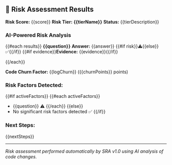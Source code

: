 ## 🚨 Risk Assessment Results

**Risk Score:** {{score}}
**Risk Tier:** **{{tierName}}**
**Status:** {{tierDescription}}

### AI-Powered Risk Analysis

{{#each results}}
**{{question}}**
**Answer:** {{answer}} {{#if risk}}⚠️{{else}}✅{{/if}}
{{#if evidence}}**Evidence:** {{evidence}}{{/if}}

{{/each}}

**Code Churn Factor:** {{logChurn}} ({{churnPoints}} points)

### Risk Factors Detected:
{{#if activeFactors}}
{{#each activeFactors}}
- {{question}} ⚠️
  {{/each}}
  {{else}}
- No significant risk factors detected ✅
  {{/if}}

### Next Steps:
{{nextSteps}}

---
*Risk assessment performed automatically by SRA v1.0 using AI analysis of code changes.*